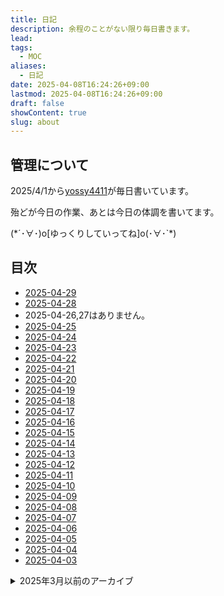 ```yaml
---
title: 日記
description: 余程のことがない限り毎日書きます。
lead: 
tags:
  - MOC
aliases:
  - 日記
date: 2025-04-08T16:24:26+09:00
lastmod: 2025-04-08T16:24:26+09:00
draft: false
showContent: true
slug: about
---
```

## 管理について
2025/4/1から[yossy4411](../私について.md)が毎日書いています。

殆どが今日の作業、あとは今日の体調を書いてます。

(\*´･∀･)o\[ゆっくりしていってね\]o(･∀･\`\*)

## 目次
- [2025-04-29](2025-04-29.md)
- [2025-04-28](2025-04-28.md)
- 2025-04-26,27はありません。
- [2025-04-25](2025-04-25.md)
- [2025-04-24](2025-04-24.md)
- [2025-04-23](2025-04-23.md)
- [2025-04-22](2025-04-22.md)
- [2025-04-21](2025-04-21.md)
- [2025-04-20](2025-04-20.md)
- [2025-04-19](2025-04-19.md)
- [2025-04-18](2025-04-18.md)
- [2025-04-17](2025-04-17.md)
- [2025-04-16](2025-04-16.md)
- [2025-04-15](2025-04-15.md)
- [2025-04-14](2025-04-14.md)
- [2025-04-13](2025-04-13.md)
- [2025-04-12](2025-04-12.md)
- [2025-04-11](2025-04-11.md)
- [2025-04-10](2025-04-10.md)
- [2025-04-09](2025-04-09.md)
- [2025-04-08](2025-04-08.md)
- [2025-04-07](2025-04-07.md)
- [2025-04-06](2025-04-06.md)
- [2025-04-05](2025-04-05.md)
- [2025-04-04](2025-04-04.md)
- [2025-04-03](2025-04-03.md)
<details> 
<summary>2025年3月以前のアーカイブ</summary>
ここには何もありません。
</details>
